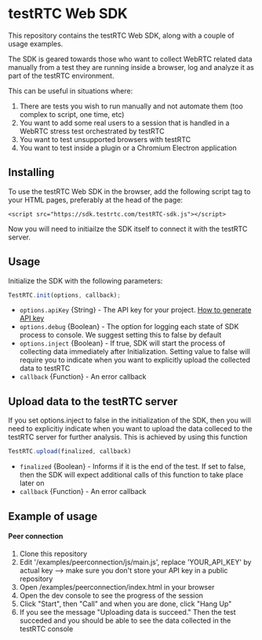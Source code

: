 # testRTC Web SDK
This repository contains the testRTC Web SDK, along with a couple of usage examples.

The SDK is geared towards those who want to collect WebRTC related data manually from a test they are running inside a browser, log and analyze it as part of the testRTC environment.

This can be useful in situations where:
1. There are tests you wish to run manually and not automate them (too complex to script, one time, etc)
2. You want to add some real users to a session that is handled in a WebRTC stress test orchestrated by testRTC
3. You want to test unsupported browsers with testRTC
4. You want to test inside a plugin or a Chromium Electron application


## Installing
To use the testRTC Web SDK in the browser, add the following script tag to your
HTML pages, preferably at the head of the page:
```
<script src="https://sdk.testrtc.com/testRTC-sdk.js"></script>
```

Now you will need to initiailze the SDK itself to connect it with the testRTC server.

## Usage
Initialize the SDK with the following parameters:
```javascript
TestRTC.init(options, callback);
 ```
 * ``options.apiKey`` {String} - The API key for your project. [How to generate API key](https://testrtc.freshdesk.com/support/solutions/articles/9000064726-view-our-api-documentation)
 * ``options.debug`` {Boolean} - The option for logging each state of SDK process to console. We suggest setting this to false by default
 * ``options.inject`` {Boolean} - If true, SDK will start the process of collecting data immediately after Initialization. Setting value to false will require you to indicate when you want to explicitly upload the collected data to testRTC
 * ``callback``  {Function} - An error callback

## Upload data to the testRTC server
If you set options.inject to false in the initialization of the SDK, then you will need to explicitiy indicate when you want to upload the data colleced to the testRTC server for further analysis. This is achieved by using this function
```javascript
TestRTC.upload(finalized, callback)
```
* ``finalized`` {Boolean} - Informs if it is the end of the test. If set to false, then the SDK will expect additional calls of this function to take place later on
* ``callback``  {Function} - An error callback


## Example of usage
#### Peer connection
1. Clone this repository
2. Edit '/examples/peerconnection/js/main.js', replace 'YOUR_API_KEY' by actual key --> make sure you don't store your API key in a public repository
3. Open /examples/peerconnection/index.html in your browser
4. Open the dev console to see the progress of the session
5. Click "Start", then "Call" and when you are done, click "Hang Up"
6. If you see the message "Uploading data is succeed." Then the test succeded and you should be able to see the data collected in the testRTC console

